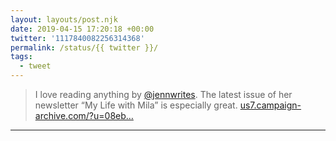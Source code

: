 ```yaml
---
layout: layouts/post.njk
date: 2019-04-15 17:20:18 +00:00
twitter: '1117840082256314368'
permalink: /status/{{ twitter }}/
tags: 
  - tweet
---
```


> I love reading anything by [@jennwrites](https://twitter.com/jennwrites). The latest issue of her newsletter “My Life with Mila” is especially great. [us7.campaign-archive.com/?u=08eb…](https://us7.campaign-archive.com/?u=08eb065367343303bcd2c7910&id=4011023546)

---
